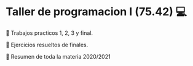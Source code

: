 # Taller de programacion I (75.42)  :computer:
:dart: Trabajos practicos 1, 2, 3 y final.

:dart: Ejercicios resueltos de finales.

:dart: Resumen de toda la materia 2020/2021
